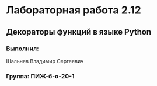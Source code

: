 # Лабораторная работа 2.12
## Декораторы функций в языке Python
### Выполнил:
Шальнев Владимир Сергеевич
### Группа: ПИЖ-б-о-20-1
